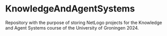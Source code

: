# KnowledgeAndAgentSystems
Repository with the purpose of storing NetLogo projects for the Knowledge and Agent Systems course of the University of Groningen 2024.
